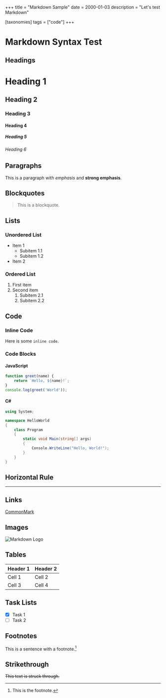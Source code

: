 +++
title = "Markdown Sample"
date = 2000-01-03
description = "Let's test Markdown"

[taxonomies]
tags = ["code"]
+++

# Markdown Syntax Test

## Headings
# Heading 1
## Heading 2
### Heading 3
#### Heading 4
##### Heading 5
###### Heading 6

## Paragraphs
This is a paragraph with *emphasis* and **strong emphasis**.

## Blockquotes
> This is a blockquote.

## Lists

### Unordered List
- Item 1
  - Subitem 1.1
  - Subitem 1.2
- Item 2

### Ordered List
1. First item
2. Second item
   1. Subitem 2.1
   2. Subitem 2.2

## Code
### Inline Code
Here is some `inline code`.

### Code Blocks
#### JavaScript
```javascript
function greet(name) {
    return `Hello, ${name}!`;
}
console.log(greet('World'));
```

#### C#
```csharp
using System;

namespace HelloWorld
{
    class Program
    {
        static void Main(string[] args)
        {
            Console.WriteLine("Hello, World!");
        }
    }
}
```

## Horizontal Rule
---

## Links
[CommonMark](https://commonmark.org)

## Images
![Markdown Logo](https://commonmark.org/help/images/favicon.png)

## Tables
| Header 1 | Header 2 |
| -------- | -------- |
| Cell 1   | Cell 2   |
| Cell 3   | Cell 4   |

## Task Lists
- [x] Task 1
- [ ] Task 2

## Footnotes
This is a sentence with a footnote.[^1]

[^1]: This is the footnote.

## Strikethrough
~~This text is struck through.~~
